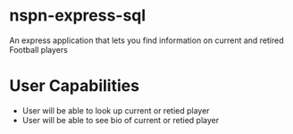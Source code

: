 # nspn-express-sql
An express application that lets you find information on current and retired Football players

# User Capabilities

- User will be able to look up current or retied player
- User will be able to see bio of current or retied player
